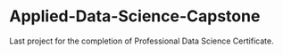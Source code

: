 # Applied-Data-Science-Capstone
Last project for the completion of Professional Data Science Certificate.
